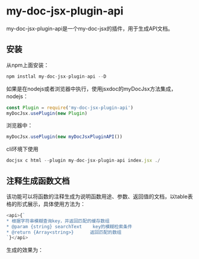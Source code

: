 # my-doc-jsx-plugin-api
my-doc-jsx-plugin-api是一个my-doc-jsx的插件，用于生成API文档。

## 安装
从npm上面安装：

```javascript
npm instlal my-doc-jsx-plugin-api --D
```
如果是在nodejs或者浏览器中执行，使用jsxdoc的myDocJsx方法集成，nodejs：

```javascript
const Plugin = require('my-doc-jsx-plugin-api')
myDocJsx.usePlugin(new Plugin)
```
浏览器中：

```javascript
myDocJsx.usePlugin(new myDocJsxPluginAPI())
```
cli环境下使用

```javascript
docjsx c html --plugin my-doc-jsx-plugin-api index.jsx ./
```

## 注释生成函数文档
该功能可以将函数的注释生成为说明函数用途、参数、返回值的文档，以table表格的形式展示，具体使用方法为：

```javascript
<api>{`
* 根据字符串模糊查询key，并返回匹配的缓存数组
* @param {string} searchText    key的模糊检索条件
* @return {Array<string>}      返回匹配的数组
`}</api>
```
生成的效果为：



